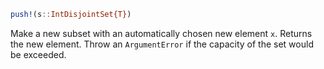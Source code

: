 ```julia
push!(s::IntDisjointSet{T})
```

Make a new subset with an automatically chosen new element `x`. Returns the new element. Throw an `ArgumentError` if the capacity of the set would be exceeded.

